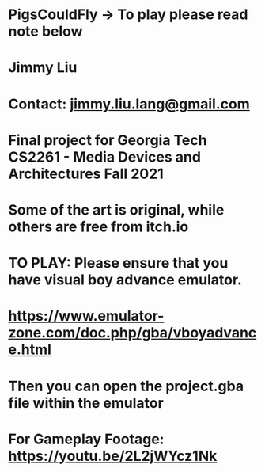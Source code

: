 # PigsCouldFly -> To play please read note below
# Jimmy Liu
# Contact: jimmy.liu.lang@gmail.com


# Final project for Georgia Tech CS2261 - Media Devices and Architectures Fall 2021
# Some of the art is original, while others are free from itch.io

# TO PLAY: Please ensure that you have visual boy advance emulator.
# https://www.emulator-zone.com/doc.php/gba/vboyadvance.html
# Then you can open the project.gba file within the emulator


# For Gameplay Footage: https://youtu.be/2L2jWYcz1Nk
